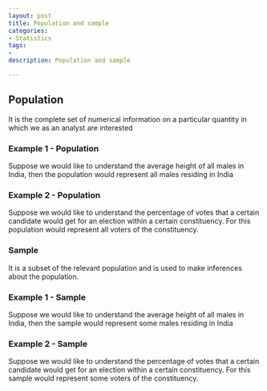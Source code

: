 ```yaml
---
layout: post
title: Population and sample 
categories: 
- Statistics
tags:
- 
description: Population and sample

---   
```


## Population  

It is the complete set of numerical information on a particular quantity in which we as an analyst are interested  

### Example 1 - Population  

Suppose we would like to understand the average height of all males in India, then the population would represent all males residing in India  

### Example 2 - Population  

Suppose we would like to understand the percentage of votes that a certain candidate would get for an election within a certain constituency. For this population would represent  all voters of the constituency.  

### Sample

It is a subset of the relevant population and is used to make inferences about the population.  

### Example 1 - Sample  

Suppose we would like to understand the average height of all males in India, then the sample would represent some males residing in India  

### Example 2 - Sample  

Suppose we would like to understand the percentage of votes that a certain candidate would get for an election within a certain constituency. For this sample would represent some voters of the constituency.  
